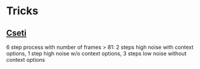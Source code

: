 # Tricks

## [Cseti](https://github.com/cseti007)

6 step process with number of frames > 81: 2 steps high noise with context options, 1 step high noise w/o context options, 3 steps low noise without context options